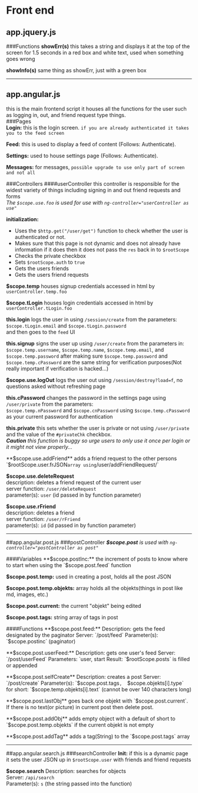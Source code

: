 # Front end  
## app.jquery.js
###Functions
**showErr(s)** this takes a string and displays it at the top of the screen for 1.5 seconds in a red box and white text, used when something goes wrong  
  
**showInfo(s)** same thing as showErr, just with a green box
    
---
## app.angular.js
this is the main frontend script it houses all the functions for the user such as logging in, out, and friend request type things.  
###Pages  
**Login:** this is the login screen. 
`if you are already authenticated it takes you to the feed screen`  
 
**Feed:** this is used to display a feed of content (Follows: Authenticate).
  
**Settings:** used to house settings page (Follows: Authenticate).

**Messages:** for messages, 
`possible upgrade to use only part of screen and not all`

###Controllers
####userController
 this controller is responsible for the widest variety of things including signing in and out friend requests and forms  
 *The `$scope.use.foo` is used for use with `ng-controller="userController as use"`*  
  
**initialization:**  
  
- Uses the `$http.get("/user/get")` function to check whether the user is authenticated or not.    
- Makes sure that this page is not dynamic and does not already have information if it does then it does not pass the `res` back in to `$rootScope`  
- Checks the private checkbox
- Sets `$rootScope.auth` to `true`
- Gets the users friends
- Gets the users friend requests
  
**$scope.temp** houses signup credentials accessed in html by  
`userController.temp.foo`
  
**$scope.tLogin** houses login credentials accessed in html by  
`userController.tLogin.foo`
  
**this.login** logs the user in using `/session/create` from the parameters:  
`$scope.tLogin.email` and `$scope.tLogin.password`  
and then goes to the `feed` UI  
    
**this.signup** signs the user up using `/user/create` from the parameters in:  
`$scope.temp.username`, `$scope.temp.name`, `$scope.temp.email`, and `$scope.temp.password` after making sure `$scope.temp.password` and `$scope.temp.cPassword` are the same string for verification purposes(Not really important if verification is hacked...)  
  
**$scope.use.logOut** logs the user out using `/session/destroy?load=f`, no questions asked without refreshing page  
  
**this.cPassword** changes the password in the settings page using `/user/private` from the parameters:  
`$scope.temp.nPassword` and `$scope.cnPassword` using `$scope.temp.cPassword` as your current password for authentication  

**this.private** this sets whether the user is private or not using `/user/private` and the value of the `#privateChk` checkbox.  
***Caution** this function is buggy so urge users to only use it once per login or it might not view properly...*
  
**$scope.use.addFriend** adds a friend request to the other persons `$rootScope.user.frJSON` array using `/user/addFriendRequest/`

**$scope.use.deleteRequest**  
description: deletes a friend request of the current user  
server function: `/user/deleteRequest`  
parameter(s): `user` (id passed in by function parameter)  
  

**$scope.use.rFriend**  
description: deletes a friend  
server function: `/user/rFriend`  
parameter(s): `id` (id passed in by function parameter)

---
##app.angular.post.js
###postController
***$scope.post** is used with `ng-controller="postController as post"`*

####Variables
**$scope.postInc:** the increment of posts to know where to start when using the `$scope.post.feed` function  
  
**$scope.post.temp:** used in creating a post, holds all the post JSON  
   
**$scope.post.temp.objekts:** array holds all the objekts(things in post like md, images, etc.)
  
**$scope.post.current:**  the current "objekt" being edited  

**$scope.post.tags:** string array of tags in post

####Functions
**$scope.post.feed:**  
Description: gets the feed designated by the paginator  
Server: `/post/feed`  
Parameter(s): `$scope.postinc` (paginator)  
  
**$scope.post.userFeed:**   
Description: gets one user's feed  
Server: `/post/userFeed`  
Parameters: `user, start  
Result: `$rootScope.posts` is filled or appended
  
**$scope.post.selfCreate**  
Description: creates a post  
Server: `/post/create`  
Parameter(s): `$scope.post.tags`,  `$scope.objekts[i].type`  
for short: `$scope.temp.objekts[i].text` (cannot be over 140 characters long)  
  
**$scope.post.lastObj** goes back one objekt with `$scope.post.current`. If there is no text(or picture) in current post then delete post.
  
**$scope.post.addObj** adds empty object with a default of short to `$scope.post.temp.objekts` if the current objekt is not empty
  
**$scope.post.addTag** adds a tag(String) to the `$scope.post.tags` array  

---

##app.angular.search.js
###searchController
**Init:** if this is a dynamic page it sets the user JSON up in `$rootScope.user`  with friends and friend requests  
  
**$scope.search** 
Description: searches for objects  
Server: `/api/search`  
Parameter(s): `s` (the string passed into the function)